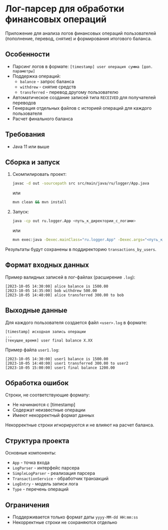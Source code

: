 # Лог-парсер для обработки финансовых операций

Приложение для анализа логов финансовых операций пользователей (пополнение, перевод, снятие) и формирования итогового баланса.

## Особенности

- Парсинг логов в формате: `[timestamp] user операция сумма [доп. параметры]`
- Поддержка операций: 
  - `balance` - запрос баланса
  - `withdrew` - снятие средств
  - `transferred` - перевод другому пользователю
- Автоматическое создание записей типа `RECEIVED` для получателей переводов
- Генерация отдельных файлов с историей операций для каждого пользователя
- Расчет финального баланса

## Требования

- Java 11 или выше

## Сборка и запуск

1. Скомпилировать проект:

   ```bash
   javac -d out -sourcepath src src/main/java/ru/logger/App.java
   ```
   
    или

    ```bash
    mvn clean && mvn install
    ```

2. Запуск:

   ```bash
   java -cp out ru.logger.App <путь_к_директории_с_логами>
   ```
   
    или

    ```bash
    mvn exec:java -Dexec.mainClass="ru.logger.App" -Dexec.args="<путь_к_директории_с_логами>"
    ```    

Результаты будут сохранены в поддиректорию `transactions_by_users`.

## Формат входных данных

Пример валидных записей в лог-файлах (расширение `.log`):
```
[2023-10-05 14:30:00] alice balance is 1500.00
[2023-10-05 14:35:00] bob withdrew 500.00
[2023-10-05 14:40:00] alice transferred 300.00 to bob
```

## Выходные данные

Для каждого пользователя создается файл `<user>.log` в формате:
```
[timestamp] исходная запись операции
...
[текущее_время] user final balance X.XX
```

Пример файла `user1.log`:
```
[2023-10-05 14:30:00] user1 balance is 1500.00
[2023-10-05 14:40:00] user1 transferred 300.00 to user2
[2023-10-05 15:00:00] user1 final balance 1200.00
```

## Обработка ошибок

Строки, не соответствующие формату:
- Не начинаются с [timestamp]
- Содержат неизвестные операции
- Имеют некорректный формат данных

Некорректные строки игнорируются и не влияют на расчет баланса.

## Структура проекта

Основные компоненты:
- `App` - точка входа
- `LogParser` - интерфейс парсера
- `SimpleLogParser` - реализация парсера
- `TransactionService` - обработчик транзакций
- `LogEntry` - модель записи лога
- `Type` - перечень операций

## Ограничения

- Поддерживается только формат даты `yyyy-MM-dd HH:mm:ss`
- Некорректные строки не сохраняются отдельно
